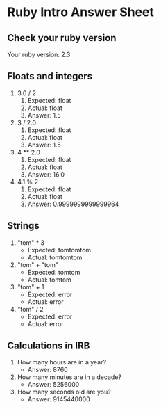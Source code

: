 # Ruby Intro Answer Sheet

## Check your ruby version
Your ruby version: 2.3

## Floats and integers 
1. 3.0 / 2
    1. Expected: float    
    2. Actual: float
    3. Answer: 1.5
2. 3 / 2.0
    1. Expected: float
    2. Actual: float
    3. Answer: 1.5
3. 4 ** 2.0
    1. Expected: float 
    2. Actual: float
    3. Answer: 16.0
4. 4.1 % 2
    1. Expected: float
    2. Actual: float
    3. Answer: 0.9999999999999964

## Strings
1. "tom" * 3
    * Expected: tomtomtom            
    * Actual: tomtomtom
2. "tom" + "tom"
    * Expected:   tomtom         
    * Actual:     tomtom
3. "tom" + 1
    * Expected:   error         
    * Actual:   error
4. "tom" / 2
    * Expected:   error         
    * Actual: error

## Calculations in IRB
1. How many hours are in a year?
    * Answer: 8760
2. How many minutes are in a decade?
    * Answer: 5256000
3. How many seconds old are you?
    * Answer: 9145440000